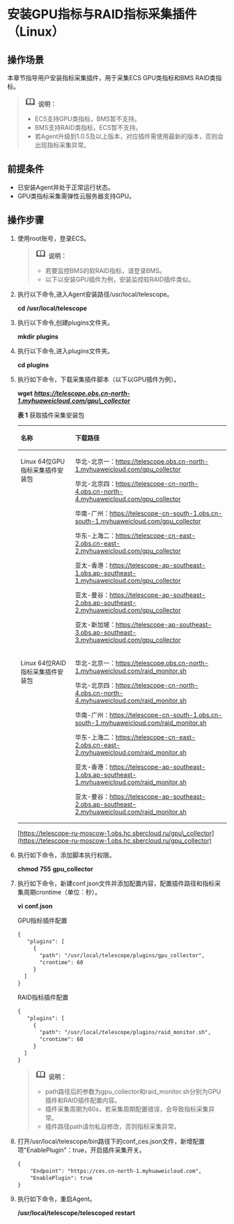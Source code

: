 # 安装GPU指标与RAID指标采集插件（Linux）<a name="zh-cn_topic_0101158226"></a>

## 操作场景<a name="section16321812105715"></a>

本章节指导用户安装指标采集插件，用于采集ECS GPU类指标和BMS RAID类指标。

>![](public_sys-resources/icon-note.gif) **说明：**   
>-   ECS支持GPU类指标，BMS暂不支持。  
>-   BMS支持RAID类指标，ECS暂不支持。  
>-   若Agent升级到1.0.5及以上版本，对应插件需使用最新的版本，否则会出现指标采集异常。  

## 前提条件<a name="section1091435320510"></a>

-   已安装Agent并处于正常运行状态。
-   GPU类指标采集需弹性云服务器支持GPU。

## 操作步骤<a name="section4190191715589"></a>

1.  使用root账号，登录ECS。

    >![](public_sys-resources/icon-note.gif) **说明：**   
    >-   若要监控BMS的软RAID指标，请登录BMS。  
    >-   以下以安装GPU插件为例，安装监控软RAID插件类似。  

2.  执行以下命令,进入Agent安装路径/usr/local/telescope。

    **cd** **/usr/local/telescope**

3.  执行以下命令,创建plugins文件夹。

    **mkdir** **plugins**

4.  执行以下命令,进入plugins文件夹。

    **cd** **plugins**

5.  执行如下命令，下载采集插件脚本（以下以GPU插件为例）。

    **wget** ****_https://telescope.obs.cn-north-1.myhuaweicloud.com/gpu\_collector_****

    **表 1**  获取插件采集安装包

    <a name="zh-cn_topic_0078544024_table3148844917055"></a>
    <table><thead align="left"><tr id="zh-cn_topic_0078544024_row5377394617055"><th class="cellrowborder" valign="top" width="26%" id="mcps1.2.3.1.1"><p id="zh-cn_topic_0078544024_p6072235217055"><a name="zh-cn_topic_0078544024_p6072235217055"></a><a name="zh-cn_topic_0078544024_p6072235217055"></a>名称</p>
    </th>
    <th class="cellrowborder" valign="top" width="74%" id="mcps1.2.3.1.2"><p id="zh-cn_topic_0078544024_p4114093117055"><a name="zh-cn_topic_0078544024_p4114093117055"></a><a name="zh-cn_topic_0078544024_p4114093117055"></a>下载路径</p>
    </th>
    </tr>
    </thead>
    <tbody><tr id="zh-cn_topic_0078544024_row4408113517055"><td class="cellrowborder" valign="top" width="26%" headers="mcps1.2.3.1.1 "><p id="p428593214552"><a name="p428593214552"></a><a name="p428593214552"></a>Linux 64位GPU指标采集插件安装包</p>
    </td>
    <td class="cellrowborder" valign="top" width="74%" headers="mcps1.2.3.1.2 "><p id="p17289419125518"><a name="p17289419125518"></a><a name="p17289419125518"></a>华北-北京一<span>：</span><a href="https://telescope.obs.cn-north-1.myhuaweicloud.com/gpu_collector" target="_blank" rel="noopener noreferrer">https://telescope.obs.cn-north-1.myhuaweicloud.com/gpu_collector</a></p>
    <p id="p3652616121316"><a name="p3652616121316"></a><a name="p3652616121316"></a>华北-北京四<span>：</span><a href="https://telescope-cn-north-4.obs.cn-north-4.myhuaweicloud.com/gpu_collector" target="_blank" rel="noopener noreferrer">https://telescope-cn-north-4.obs.cn-north-4.myhuaweicloud.com/gpu_collector</a></p>
    <p id="p10945142315549"><a name="p10945142315549"></a><a name="p10945142315549"></a>华南-广州：<a href="https://telescope-cn-south-1.obs.cn-south-1.myhuaweicloud.com/gpu_collector" target="_blank" rel="noopener noreferrer">https://telescope-cn-south-1.obs.cn-south-1.myhuaweicloud.com/gpu_collector</a></p>
    <p id="p9945423195411"><a name="p9945423195411"></a><a name="p9945423195411"></a>华东-上海二：<a href="https://telescope-cn-east-2.obs.cn-east-2.myhuaweicloud.com/gpu_collector" target="_blank" rel="noopener noreferrer">https://telescope-cn-east-2.obs.cn-east-2.myhuaweicloud.com/gpu_collector</a></p>
    <p id="p65151012202019"><a name="p65151012202019"></a><a name="p65151012202019"></a>亚太-香港：<a href="https://telescope-ap-southeast-1.obs.ap-southeast-1.myhuaweicloud.com/gpu_collector" target="_blank" rel="noopener noreferrer">https://telescope-ap-southeast-1.obs.ap-southeast-1.myhuaweicloud.com/gpu_collector</a></p>
    <p id="p1027511153160"><a name="p1027511153160"></a><a name="p1027511153160"></a>亚太-曼谷：<a href="https://telescope-ap-southeast-2.obs.ap-southeast-2.myhuaweicloud.com/gpu_collector" target="_blank" rel="noopener noreferrer">https://telescope-ap-southeast-2.obs.ap-southeast-2.myhuaweicloud.com/gpu_collector</a></p>
    <p id="p1956955911716"><a name="p1956955911716"></a><a name="p1956955911716"></a>亚太-新加坡：<a href="https://telescope-ap-southeast-3.obs.ap-southeast-3.myhuaweicloud.com/gpu_collector" target="_blank" rel="noopener noreferrer">https://telescope-ap-southeast-3.obs.ap-southeast-3.myhuaweicloud.com/gpu_collector</a></p>
    </td>
    </tr>
    <tr id="row119822016478"><td class="cellrowborder" valign="top" width="26%" headers="mcps1.2.3.1.1 "><p id="p59827084713"><a name="p59827084713"></a><a name="p59827084713"></a>Linux 64位RAID指标采集插件安装包</p>
    </td>
    <td class="cellrowborder" valign="top" width="74%" headers="mcps1.2.3.1.2 "><p id="p193828811471"><a name="p193828811471"></a><a name="p193828811471"></a>华北-北京一<span>：</span><a href="https://telescope.obs.cn-north-1.myhuaweicloud.com/raid_monitor.sh" target="_blank" rel="noopener noreferrer">https://telescope.obs.cn-north-1.myhuaweicloud.com/raid_monitor.sh</a></p>
    <p id="p12454812101716"><a name="p12454812101716"></a><a name="p12454812101716"></a>华北-北京四<span>：</span><a href="https://telescope-cn-north-4.obs.cn-north-4.myhuaweicloud.com/raid_monitor.sh" target="_blank" rel="noopener noreferrer">https://telescope-cn-north-4.obs.cn-north-4.myhuaweicloud.com/raid_monitor.sh</a></p>
    <p id="p12138134710541"><a name="p12138134710541"></a><a name="p12138134710541"></a>华南-广州：<a href="https://telescope-cn-south-1.obs.cn-south-1.myhuaweicloud.com/raid_monitor.sh" target="_blank" rel="noopener noreferrer">https://telescope-cn-south-1.obs.cn-south-1.myhuaweicloud.com/raid_monitor.sh</a></p>
    <p id="p1413844718542"><a name="p1413844718542"></a><a name="p1413844718542"></a>华东-上海二：<a href="https://telescope-cn-east-2.obs.cn-east-2.myhuaweicloud.com/raid_monitor.sh" target="_blank" rel="noopener noreferrer">https://telescope-cn-east-2.obs.cn-east-2.myhuaweicloud.com/raid_monitor.sh</a></p>
    <p id="p192042319205"><a name="p192042319205"></a><a name="p192042319205"></a>亚太-香港：<a href="https://telescope-ap-southeast-1.obs.ap-southeast-1.myhuaweicloud.com/raid_monitor.sh" target="_blank" rel="noopener noreferrer">https://telescope-ap-southeast-1.obs.ap-southeast-1.myhuaweicloud.com/raid_monitor.sh</a></p>
    <p id="p984264810165"><a name="p984264810165"></a><a name="p984264810165"></a>亚太-曼谷：<a href="https://telescope-ap-southeast-2.obs.ap-southeast-2.myhuaweicloud.com/raid_monitor.sh" target="_blank" rel="noopener noreferrer">https://telescope-ap-southeast-2.obs.ap-southeast-2.myhuaweicloud.com/raid_monitor.sh</a></p>
    </td>
    </tr>
    </tbody>
    </table>

    [https://telescope-ru-moscow-1.obs.hc.sbercloud.ru/gpu\_collector](https://telescope-ru-moscow-1.obs.hc.sbercloud.ru/gpu_collector)

6.  执行如下命令，添加脚本执行权限。

    **chmod** **755** **gpu\_collector**

7.  执行如下命令，新建conf.json文件并添加配置内容，配置插件路径和指标采集周期crontime（单位：秒）。

    **vi** **conf.json**

    GPU指标插件配置

    ```
    { 
       "plugins": [ 
         { 
           "path": "/usr/local/telescope/plugins/gpu_collector", 
           "crontime": 60 
         }
      ] 
    }
    ```

    RAID指标插件配置

    ```
    { 
       "plugins": [ 
         { 
           "path": "/usr/local/telescope/plugins/raid_monitor.sh", 
           "crontime": 60 
         }
      ] 
    }
    ```

    >![](public_sys-resources/icon-note.gif) **说明：**   
    >-   path路径后的参数为gpu\_collector和raid\_monitor.sh分别为GPU插件和RAID插件配置内容。  
    >-   插件采集周期为60s，若采集周期配置错误，会导致指标采集异常。  
    >-   插件路径path请勿私自修改，否则指标采集异常。  

8.  打开/usr/local/telescope/bin路径下的conf\_ces.json文件，新增配置项"EnablePlugin"：true，开启插件采集开关。

    ```
    {    
        "Endpoint": "https://ces.cn-north-1.myhuaweicloud.com",
        "EnablePlugin": true
    }
    ```

9.  执行如下命令，重启Agent。

    **/usr/local/telescope/telescoped** **restart**


